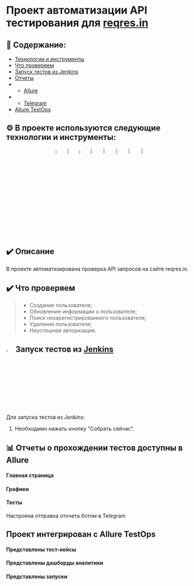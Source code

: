 # Проект автоматизации API тестирования для <a target="_blank" href="https://reqres.in/">reqres.in</a>

## :open_book: Содержание:
- [Технологии и инструменты](#gear-в-проекте-используются-следующие-технологии-и-инструменты)
- [Что проверяем](#heavy_check_mark-что-проверяем)
- [Запуск тестов из Jenkins](#-запуск-тестов-из-jenkins)
- [Отчеты](#bar_chart-отчеты-о-прохождении-тестов-доступны-в-allure)
- - [Allure](#-allure)
- - [Telegram](#-telegram)
- [Allure TestOps](#-проект-интегрирован-с-allure-testOps)

## :gear: В проекте используются следующие технологии и инструменты:
<p align="center">
<img width="5%" title="Python" src="https://github.com/Margolog/diplom_API/blob/master/resources/python.png">
<img width="6%" title="Pytest" src="https://github.com/Margolog/diplom_API/blob/master/resources/pytest.png">
<img width="5%" title="PyCharm" src="https://github.com/Margolog/diplom_API/blob/master/resources/pycharm.png">
<img width="6%" title="Jenkins" src="https://github.com/Margolog/diplom_API/blob/master/resources/jenkins.svg">
<img width="6%" title="Allure TestOps" src="https://github.com/Margolog/diplom_API/blob/master/resources/AllureTestOps.png">
<img width="6%" title="Allure" src="https://github.com/Margolog/diplom_API/blob/master/resources/allure.svg">
<img width="6%" title="Selene" src="https://github.com/Margolog/diplom_API/blob/master/resources/selene.png">
<img width="6%" title="Telegram" src="https://github.com/Margolog/diplom_API/blob/master/resources/tg.svg">
</p>


## :heavy_check_mark: Описание
В проекте автоматизирована проверка API запросов на сайте reqres.in.

## :heavy_check_mark: Что проверяем

> - Создание пользователя;
> - Обновление информации о пользователе;
> - Поиск незарегистрированного пользователя;
> - Удаления пользователя;
> - Неуспешная авторизация.

## <img width="4%" title="Jenkins" src="img/logo/Jenkins.svg"> Запуск тестов из [Jenkins](https://jenkins.autotests.cloud/job/002-Margologu-API/)

Для запуска тестов из Jenkins:
1. Необходимо нажать кнопку "Собрать сейчас".



## :bar_chart: Отчеты о прохождении тестов доступны в Allure



#### Главная страница



#### Графики



#### Тесты





Настроена отправка оточета ботом в Telegram



## Проект интегрирован с Allure TestOps


#### Представлены тест-кейсы



#### Представлены дашборды аналитики



#### Представлены запуски



